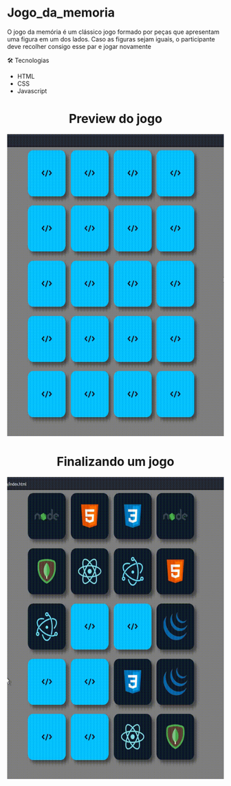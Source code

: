 # Jogo_da_memoria
<p>O jogo da memória é um clássico jogo formado por peças que apresentam uma figura em um dos lados. Caso as figuras sejam iguais, o participante deve recolher consigo esse par e jogar novamente</p
  
### 🛠 Tecnologias
- HTML
- CSS
- Javascript

 <h1 align="center">Preview do jogo</h1>

<p align="center">
 <img width="700px" height="700px" src="https://github.com/lealdi/Jogo_da_memoria/blob/master/Demo/exemplo1.gif">
</p>

<h1 align="center">Finalizando um jogo</h1>

<p align="center">
 <img width="700px" height="700px" src="https://github.com/lealdi/Jogo_da_memoria/blob/master/Demo/exemplo2.gif">
</p>

